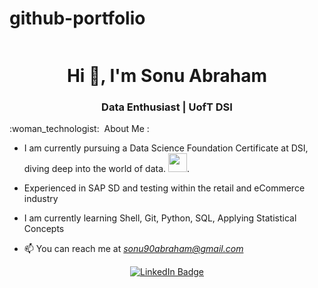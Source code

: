 # github-portfolio
<!-- Centering an Image and Enlarging it-->

<!--Displaying GitHub Profile View Counter -->
<p align="center"><img src="https://komarev.com/ghpvc/?username=SairoTech&style=flat-square&color=blue" alt=""></p>

<!--Introduce yourself !!-->
<h1 align="center">Hi 👋, I'm Sonu Abraham</h1>
<h3 align="center"> Data Enthusiast | UofT DSI </h3>
 :woman_technologist: &nbsp;About Me :

<!-- Subheading that Describes Roles and Interests -->

- I am currently pursuing a Data Science  Foundation Certificate at DSI, diving deep into the world of data. <img src="https://media.giphy.com/media/WUlplcMpOCEmTGBtBW/giphy.gif" width="30">.

- Experienced in SAP SD and testing within the retail and eCommerce industry

- I am currently learning Shell, Git, Python, SQL, Applying Statistical Concepts

- 📫 You can reach me at *sonu90abraham@gmail.com* 

<!-- Adding a LinkedIn Badge -->
<p align="center">
<a href="https://linkedin.com/in/sonuabraham1"><img src="https://img.shields.io/badge/LinkedIn-blue?style=for-the-badge&logo=linkedin&logoColor=white" alt="LinkedIn Badge"></a>
</p>














